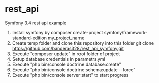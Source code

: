 rest_api
========
Symfony 3.4 rest api example
1) Install symfony by
composer create-project symfony/framework-standard-edition my_project_name
2) Create temp folder and clone this repository into this folder
git clone https://github.com/banderas328/rest_api_symfony.git 
3) Execute "composer update" in root folder of project
4) Setup database credentials in parametrs.yml
5) Execute "php bin/console doctrine:database:create"
6) Execute "php bin/console doctrine:schema:update --force"
7) Execute "php bin/console server:start" to start progress
